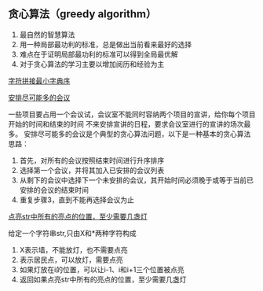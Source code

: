 ## 贪心算法（greedy algorithm）
1. 最自然的智慧算法
2. 用一种局部最功利的标准，总是做出当前看来最好的选择
3. 难点在于证明局部最功利的标准可以得到全局最优解
4. 对于贪心算法的学习主要以增加阅历和经验为主

[字符拼接最小字典序](LowestLexicography.kt)


[安排尽可能多的会议](MostMeeting.kt)

 一些项目要占用一个会议试，会议室不能同时容纳两个项目的宣讲，给你每个项目开始的时间和结束的时间
 不来安排宣讲的日程，要求会议室进行的宣讲的场次最多。
 安排尽可能多的会议是个典型的贪心算法问题，以下是一种基本的贪心算法思路：
 1. 首先，对所有的会议按照结束时间进行升序排序
 2. 选择第一个会议，并将其加入已安排的会议列表
 3. 从剩下的会议中选择下一个未安排的会议，其开始时间必须晚于或等于当前已安排的会议的结束时间
 4. 重复步骤3，直到不能再选择会议为止



[点亮str中所有的亮点的位置，至少需要几盏灯](Light.kt)

给定一个字符串str,只由X和*两种字符构成
1. X表示墙，不能放灯，也不需要点亮
2. 表示居民点，可以放灯，需要点亮
3. 如果灯放在i的位置，可以让i-1、i和i+1三个位置被点亮
4. 返回如果点亮str中所有的亮点的位置，至少需要几盏灯
   
